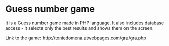 # Guess number game

It is a Guess number game made in PHP language. 
It also includes database access - it selects only the best results and shows them on the screen.

Link to the game: http://toniedomena.atwebpages.com/gra/gra.php
